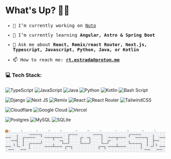 # What's Up? 👋🏻

###

<samp>
  
  - 🔭 I’m currently working on <a href="https://github.com/andesvel/nuto">Nuto</a>
  
  - 🌱 I’m currently learning **Angular, Astro & Spring Boot**
  
  - 💬 Ask me about **React, Remix/react Router, Next.js, Typescript, Javascript, Python, Java, or Kotlin**
  
  - 📫 How to reach me: **rt.estrada@proton.me**
  </samp>
  
###

### 💻 Tech Stack:

###

![TypeScript](https://img.shields.io/badge/typescript-%23007ACC.svg?style=flat-square&logo=typescript&logoColor=white) 
![JavaScript](https://img.shields.io/badge/javascript-%23323330.svg?style=flat-square&logo=javascript&logoColor=%23F7DF1E) 
![Java](https://img.shields.io/badge/java-%23ED8B00.svg?style=flat-square&logo=openjdk&logoColor=white) 
![Python](https://img.shields.io/badge/python-3670A0?style=flat-square&logo=python&logoColor=ffdd54) 
![Kotlin](https://img.shields.io/badge/kotlin-%237F52FF.svg?style=flat-square&logo=kotlin&logoColor=white) 
![Bash Script](https://img.shields.io/badge/bash_script-%23121011.svg?style=flat-square&logo=gnu-bash&logoColor=white) 

![Django](https://img.shields.io/badge/django-%23092E20.svg?style=flat-square&logo=django&logoColor=white) 
![Next JS](https://img.shields.io/badge/Next-black?style=flat-square&logo=next.js&logoColor=white) 
![Remix](https://img.shields.io/badge/remix-%23000.svg?style=flat-square&logo=remix&logoColor=white) 
![React](https://img.shields.io/badge/react-%2320232a.svg?style=flat-square&logo=react&logoColor=%2361DAFB) 
![React Router](https://img.shields.io/badge/React_Router-CA4245?style=flat-square&logo=react-router&logoColor=white) 
![TailwindCSS](https://img.shields.io/badge/tailwindcss-%2338B2AC.svg?style=flat-square&logo=tailwind-css&logoColor=white) 

![Cloudflare](https://img.shields.io/badge/Cloudflare-F38020?style=flat-square&logo=Cloudflare&logoColor=white) 
![Google Cloud](https://img.shields.io/badge/GoogleCloud-%234285F4.svg?style=flat-square&logo=google-cloud&logoColor=white) 
![Vercel](https://img.shields.io/badge/vercel-%23000000.svg?style=flat-square&logo=vercel&logoColor=white) 

![Postgres](https://img.shields.io/badge/postgres-%23316192.svg?style=flat-square&logo=postgresql&logoColor=white) 
![MySQL](https://img.shields.io/badge/mysql-4479A1.svg?style=flat-square&logo=mysql&logoColor=white) 
![SQLite](https://img.shields.io/badge/sqlite-%2307405e.svg?style=flat-square&logo=sqlite&logoColor=white) 

###

<picture>
  <source media="(prefers-color-scheme: dark)" srcset="https://raw.githubusercontent.com/andesvel/andesvel/output/pacman-contribution-graph-dark.svg">
  <source media="(prefers-color-scheme: light)" srcset="https://raw.githubusercontent.com/andesvel/andesvel/output/pacman-contribution-graph.svg">
  <img alt="pacman contribution graph" src="https://raw.githubusercontent.com/andesvel/andesvel/output/pacman-contribution-graph.svg">
</picture>

###
